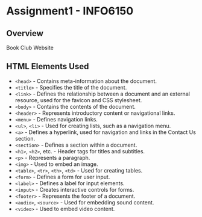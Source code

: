 # Assignment1 - INFO6150
## Overview
Book Club Website
## HTML Elements Used
- `<head>` - Contains meta-information about the document.
- `<title>` - Specifies the title of the document.
- `<link>` - Defines the relationship between a document and an external resource, used for the favicon and CSS stylesheet.
- `<body>` - Contains the contents of the document.
- `<header>` - Represents introductory content or navigational links.
- `<menu>` - Defines navigation links.
- `<ul>`, `<li>` - Used for creating lists, such as a navigation menu.
- `<a>` - Defines a hyperlink, used for navigation and links in the Contact Us section.
- `<section>` - Defines a section within a document.
- `<h1>`, `<h2>`, etc. - Header tags for titles and subtitles.
- `<p>` - Represents a paragraph.
- `<img>` - Used to embed an image.
- `<table>`, `<tr>`, `<th>`, `<td>` - Used for creating tables.
- `<form>` - Defines a form for user input.
- `<label>` - Defines a label for input elements.
- `<input>` - Creates interactive controls for forms.
- `<footer>` - Represents the footer of a document.
- `<audio>`, `<source>` - Used for embedding sound content.
- `<video>` - Used to embed video content.
